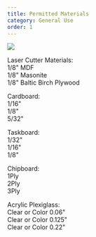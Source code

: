 ```yaml
---
title: Permitted Materials
category: General Use
order: 1
---
```


![](//matthewbaykenney.github.io/cmac-laser-cutter/images/cardboard.jpg)

Laser Cutter Materials:<br>
1/8" MDF<br>
1/8" Masonite<br>
1/8" Baltic Birch Plywood

Cardboard:<br>
1/16"<br>
1/8"<br>
5/32"<br>

Taskboard:<br>
1/32"<br>
1/16"<br>
1/8"<br>

Chipboard:<br>
1Ply<br>
2Ply<br>
3Ply<br>

Acrylic Plexiglass:<br>
Clear or Color 0.06"<br>
Clear or Color 0.125"<br>
Clear or Color 0.22"<br>